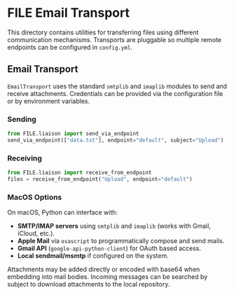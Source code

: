 # FILE Email Transport

This directory contains utilities for transferring files using different
communication mechanisms. Transports are pluggable so multiple remote
endpoints can be configured in `config.yml`.

## Email Transport

`EmailTransport` uses the standard `smtplib` and `imaplib` modules to send
and receive attachments. Credentials can be provided via the configuration
file or by environment variables.

### Sending

```python
from FILE.liaison import send_via_endpoint
send_via_endpoint(["data.txt"], endpoint="default", subject="Upload")
```

### Receiving

```python
from FILE.liaison import receive_from_endpoint
files = receive_from_endpoint("Upload", endpoint="default")
```

### MacOS Options

On macOS, Python can interface with:

- **SMTP/IMAP servers** using `smtplib` and `imaplib` (works with Gmail,
  iCloud, etc.).
- **Apple Mail** via `osascript` to programmatically compose and send mails.
- **Gmail API** (`google-api-python-client`) for OAuth based access.
- **Local sendmail/msmtp** if configured on the system.

Attachments may be added directly or encoded with base64 when embedding into
mail bodies. Incoming messages can be searched by subject to download
attachments to the local repository.
